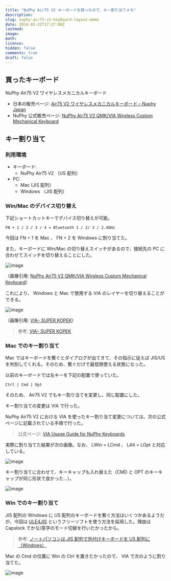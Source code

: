 ```yaml
---
title: "NuPhy Air75 V2 キーボードを買ったので、キー割り当てメモ"
description:
slug: nuphy-air75-v2-keyboard-layout-memo
date: 2024-03-22T17:27:00Z
lastmod:
image:
math:
license:
hidden: false
comments: true
draft: false
---
```


## 買ったキーボード

NuPhy Air75 V2 ワイヤレスメカニカルキーボード

- 日本の販売ページ: [Air75 V2 ワイヤレスメカニカルキーボード – Nuphy Japan](https://sanyoshop.jp/products/air75-v2)
- NuPhy 公式販売ページ: [NuPhy Air75 V2 QMK/VIA Wireless Custom Mechanical Keyboard](https://nuphy.com/collections/in-stock-keyboards/products/air75-v2)

## キー割り当て

### 利用環境

- キーボード:
  - NuPhy Air75 V2 （US 配列）
- PC:
  - Mac (JIS 配列)
  - Windows （JIS 配列）

### Win/Mac のデバイス切り替え

下記ショートカットキーでデバイス切り替えが可能。

```
FN + 1 / 2 / 3 / 4 = Bluetooth 1 / 2/ 3 / 2.4GHz
```

今回は FN + 1 を Mac 、 FN + 2 を Windows に割り当てた。

また、キーボードに Win/Mac の切り替えスイッチがあるので、接続先の PC に合わせてスイッチを切り替えることにした。

![image](https://i.shgcdn.com/7d4f1cc6-b5e7-4733-966f-b4f800054518/-/format/auto/-/preview/3000x3000/-/quality/lighter/)

（画像引用: [NuPhy Air75 V2 QMK/VIA Wireless Custom Mechanical Keyboard](https://nuphy.com/collections/in-stock-keyboards/products/air75-v2)）

これにより、 Windows と Mac で使用する VIA のレイヤーを切り替えることができる。

![image](https://cdn.shopify.com/s/files/1/0537/7920/2230/files/pf-6726f98f--1629364400319.jpg?v=1698227316)

（画像引用: [VIA– SUPER KOPEK](https://superkopek.jp/pages/howtouse-via)）

> 参考: [VIA– SUPER KOPEK](https://superkopek.jp/pages/howtouse-via#:~:text=VIA%E3%81%A7%E3%81%AF%E3%80%81%E3%82%AD%E3%83%BC%E3%83%9C%E3%83%BC%E3%83%89%E3%81%AE%E5%90%84%E3%83%AC%E3%82%A4%E3%83%A4%E3%83%BC%E3%81%AE%E5%90%84%E3%82%AD%E3%83%BC%E3%82%92%E3%82%AB%E3%82%B9%E3%82%BF%E3%83%9E%E3%82%A4%E3%82%BA%E3%81%99%E3%82%8B%E3%81%93%E3%81%A8%E3%81%8C%E3%81%A7%E3%81%8D%E3%80%81Mac%E7%94%A8%E3%81%AB%E3%81%AF2%E3%81%A4%E3%81%AE%E3%83%AC%E3%82%A4%E3%83%A4%E3%83%BC%E3%80%81Windows%E7%94%A8%E3%81%AB%E3%81%AF2%E3%81%A4%E3%81%AE%E3%83%AC%E3%82%A4%E3%83%A4%E3%83%BC%E3%81%8C%E3%81%82%E3%82%8A%E3%81%BE%E3%81%99%E3%80%82)

### Mac でのキー割り当て

Mac ではキーボードを繋ぐとダイアログが出てきて、その指示に従えば JIS/US を判別してくれる。そのため、繋ぐだけで最低限使える状態になった。

以前のキーボードでは左キーを下記の配置で使っていた。

```
Ctrl | Cmd | Opt
```

そのため、 Air75 V2 でもキー割り当てを変更し、同じ配置にした。

キー割り当ての変更は VIA で行った。

NuPhy Air75 V2 における VIA を使ったキー割り当て変更については、次の公式ページに記載されている手順で行った。

> 公式ページ: [VIA Usage Guide for NuPhy Keyboards](https://nuphy.com/pages/via-usage-guide-for-nuphy-keyboards)

実際に割り当てた結果が次の画像。なお、 LWin = LCmd 、 LAlt = LOpt と対応している。

![image](https://github.com/yamamoto-yuta/yamamoto-yuta.github.io/assets/55144709/10a757ac-b6f7-4d99-8d91-b49ed6a97c21)

キー割り当てに合わせて、キーキャップも入れ替えた（CMD と OPT のキーキャップが同じ形状で良かった…）。

![image](https://github.com/yamamoto-yuta/yamamoto-yuta.github.io/assets/55144709/8b1cf674-b64d-428b-b4ee-13c432db8b10)

### Win でのキー割り当て

JIS 配列の Windows に US 配列のキーボードを繋ぐ方法はいくつかあるようだが、今回は [ULE4JIS](https://github.com/dezz/ULE4JIS/tree/master/publish) というフリーソフトを使う方法を採用した。理由は Capslock でかな/英字のモード切替を行いたかったから。

> 参考: [ノートパソコンは JIS 配列で外付けキーボードを US 配列に（Windows）](https://mastdesign.me/20240107-jiskeyboard-uskeyboard/)

Mac の Cmd の位置に Win の Ctrl を置きたかったので、 VIA で次のように割り当てた。

![image](https://github.com/yamamoto-yuta/yamamoto-yuta.github.io/assets/55144709/869c7ddf-580e-4e75-a307-77b42795bd72)
